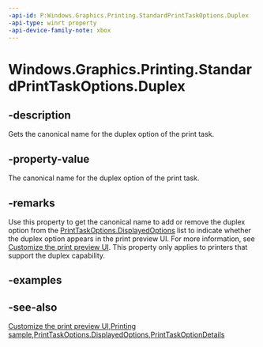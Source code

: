 ```yaml
---
-api-id: P:Windows.Graphics.Printing.StandardPrintTaskOptions.Duplex
-api-type: winrt property
-api-device-family-note: xbox
---
```


<!-- Property syntax
public string Duplex { get; }
-->

# Windows.Graphics.Printing.StandardPrintTaskOptions.Duplex

## -description
Gets the canonical name for the duplex option of the print task.

## -property-value
The canonical name for the duplex option of the print task.

## -remarks
Use this property to get the canonical name to add or remove the duplex option from the [PrintTaskOptions.DisplayedOptions](printtaskoptions_displayedoptions.md) list to indicate whether the duplex option appears in the print preview UI. For more information, see [Customize the print preview UI](https://docs.microsoft.com/windows/uwp/devices-sensors/customize-the-print-preview-ui). This property only applies to printers that support the duplex capability.

## -examples

## -see-also
[Customize the print preview UI](https://docs.microsoft.com/windows/uwp/devices-sensors/customize-the-print-preview-ui),[Printing sample](https://github.com/Microsoft/Windows-universal-samples/tree/master/Samples/Printing),[PrintTaskOptions.DisplayedOptions](printtaskoptions_displayedoptions.md),[PrintTaskOptionDetails](../windows.graphics.printing.optiondetails/printtaskoptiondetails.md)
